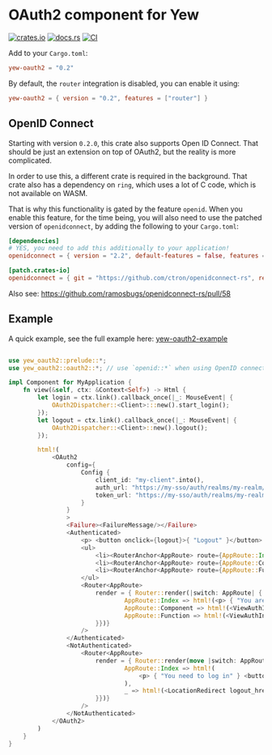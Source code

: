 # OAuth2 component for Yew

[![crates.io](https://img.shields.io/crates/v/yew-oauth2.svg)](https://crates.io/crates/yew-oauth2)
[![docs.rs](https://docs.rs/yew-oauth2/badge.svg)](https://docs.rs/yew-oauth2)
[![CI](https://github.com/ctron/yew-oauth2/workflows/CI/badge.svg)](https://github.com/ctron/yew-oauth2/actions?query=workflow%3A%22CI%22)

Add to your `Cargo.toml`:

```toml
yew-oauth2 = "0.2"
```

By default, the `router` integration is disabled, you can enable it using:

```toml
yew-oauth2 = { version = "0.2", features = ["router"] }
```

## OpenID Connect

Starting with version `0.2.0`, this crate also supports Open ID Connect. That should be just an extension on top
of OAuth2, but the reality is more complicated.

In order to use this, a different crate is required in the background. That crate also has a dependency on `ring`, which
uses a lot of C code, which is not available on WASM.

That is why this functionality is gated by the feature `openid`. When you enable this feature, for the time being, you
will also need to use the patched version of `openidconnect`, by adding the following to your `Cargo.toml`:

```toml
[dependencies]
# YES, you need to add this additionally to your application!
openidconnect = { version = "2.2", default-features = false, features = ["reqwest", "rustls-tls", "rustcrypto"] }

[patch.crates-io]
openidconnect = { git = "https://github.com/ctron/openidconnect-rs", rev = "6ca4a9ab9de35600c44a8b830693137d4769edf4" }
```

Also see: https://github.com/ramosbugs/openidconnect-rs/pull/58

## Example

A quick example, see the full example here: [yew-oauth2-example](yew-oauth2-example/)

```rust

use yew_oauth2::prelude::*;
use yew_oauth2::oauth2::*; // use `openid::*` when using OpenID connect

impl Component for MyApplication {
    fn view(&self, ctx: &Context<Self>) -> Html {
        let login = ctx.link().callback_once(|_: MouseEvent| {
            OAuth2Dispatcher::<Client>:::new().start_login();
        });
        let logout = ctx.link().callback_once(|_: MouseEvent| {
            OAuth2Dispatcher::<Client>::new().logout();
        });

        html!(
            <OAuth2
                config={
                    Config {
                        client_id: "my-client".into(),
                        auth_url: "https://my-sso/auth/realms/my-realm/protocol/openid-connect/auth".into(),
                        token_url: "https://my-sso/auth/realms/my-realm/protocol/openid-connect/token".into(),
                    }
                }
                >
                <Failure><FailureMessage/></Failure>
                <Authenticated>
                    <p> <button onclick={logout}>{ "Logout" }</button> </p>
                    <ul>
                        <li><RouterAnchor<AppRoute> route={AppRoute::Index}> { "Index" } </RouterAnchor<AppRoute>></li>
                        <li><RouterAnchor<AppRoute> route={AppRoute::Component}> { "Component" } </RouterAnchor<AppRoute>></li>
                        <li><RouterAnchor<AppRoute> route={AppRoute::Function}> { "Function" } </RouterAnchor<AppRoute>></li>
                    </ul>
                    <Router<AppRoute>
                        render = { Router::render(|switch: AppRoute| { match switch {
                                AppRoute::Index => html!(<p> { "You are logged in"} </p>),
                                AppRoute::Component => html!(<ViewAuthInfoComponent />),
                                AppRoute::Function => html!(<ViewAuthInfoFunctional />),
                        }})}
                    />
                </Authenticated>
                <NotAuthenticated>
                    <Router<AppRoute>
                        render = { Router::render(move |switch: AppRoute| { match switch {
                                AppRoute::Index => html!(
                                    <p> { "You need to log in" } <button onclick={login.clone()}>{ "Login" }</button> </p>
                                ),
                                _ => html!(<LocationRedirect logout_href="/" />),
                        }})}
                    />
                </NotAuthenticated>
            </OAuth2>
        )
    }
}
```